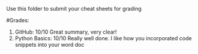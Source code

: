 Use this folder to submit your cheat sheets for grading

#Grades:
1. GitHub: 10/10 Great summary, very clear!
2. Python Basics: 10/10  Really well done. I like how you incorporated code snippets into your word doc
